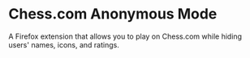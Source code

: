 # Chess.com Anonymous Mode

A Firefox extension that allows you to play on Chess.com while hiding users' names, icons, and ratings.
